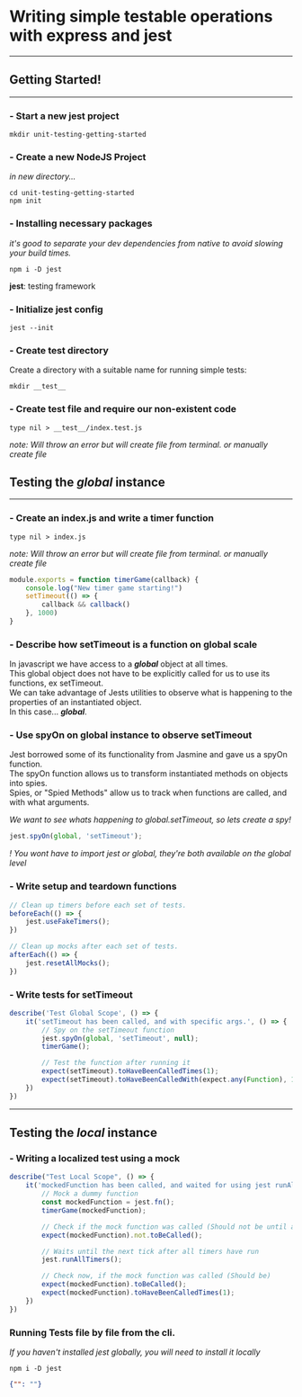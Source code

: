 
# Writing simple testable operations with express and jest
___

## Getting Started!
___

### - Start a new jest project

    mkdir unit-testing-getting-started

### - Create a new NodeJS Project
*in new directory...*

    cd unit-testing-getting-started
    npm init

### - Installing necessary packages
*it's good to separate your dev dependencies from native to avoid slowing your build times.*

    npm i -D jest

**jest**: testing framework </br>

### - Initialize jest config

    jest --init

### - Create test directory

Create a directory with a suitable name for running simple tests:

    mkdir __test__

### - Create test file and require our non-existent code

    type nil > __test__/index.test.js
*note: Will throw an error but will create file from terminal.*
*or manually create file*

## Testing the *global* instance
___


### - Create an index.js and write a timer function

    type nil > index.js
*note: Will throw an error but will create file from terminal.*
*or manually create file*

```javascript
module.exports = function timerGame(callback) {
    console.log("New timer game starting!")
    setTimeout(() => {
        callback && callback()
    }, 1000)
}
```

### - Describe how setTimeout is a function on global scale

In javascript we have access to a ***global*** object at all times. </br>
This global object does not have to be explicitly called for us to use its functions, ex setTimeout. </br> 
We can take advantage of Jests utilities to observe what is happening to the properties of an instantiated object. </br>
In this case... ***global***.

### - Use spyOn on global instance to observe setTimeout

Jest borrowed some of its functionality from Jasmine and gave us a spyOn function. </br>
The spyOn function allows us to transform instantiated methods on objects into spies. </br>
Spies, or "Spied Methods" allow us to track when functions are called, and with what arguments. </br>

*We want to see whats happening to global.setTimeout, so lets create a spy!* 

```javascript
jest.spyOn(global, 'setTimeout');
```
*! You wont have to import jest or global, they're both available on the global level*

### - Write setup and teardown functions
```javascript
// Clean up timers before each set of tests.
beforeEach(() => {
    jest.useFakeTimers();
})

// Clean up mocks after each set of tests.
afterEach(() => {
    jest.resetAllMocks();
})
```

### - Write tests for setTimeout

```javascript
describe('Test Global Scope', () => {
    it('setTimeout has been called, and with specific args.', () => {
        // Spy on the setTimeout function
        jest.spyOn(global, 'setTimeout', null);
        timerGame();

        // Test the function after running it
        expect(setTimeout).toHaveBeenCalledTimes(1);
        expect(setTimeout).toHaveBeenCalledWith(expect.any(Function), 1000);
    })
})
```

___

## Testing the *local* instance

### - Writing a localized test using a mock
```javascript
describe("Test Local Scope", () => {
    it('mockedFunction has been called, and waited for using jest runAllTimers utility.', () => {
        // Mock a dummy function
        const mockedFunction = jest.fn();
        timerGame(mockedFunction);

        // Check if the mock function was called (Should not be until after 1 second.)
        expect(mockedFunction).not.toBeCalled();

        // Waits until the next tick after all timers have run
        jest.runAllTimers();

        // Check now, if the mock function was called (Should be)
        expect(mockedFunction).toBeCalled();
        expect(mockedFunction).toHaveBeenCalledTimes(1);
    })
})
```

### Running Tests file by file from the cli.

*If you haven't installed jest globally, you will need to install it locally*
    
    npm i -D jest

```json
{"": ""}
```
